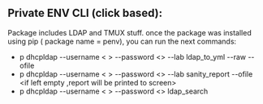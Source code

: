 Private ENV CLI (click based):
-----------------------------

Package includes LDAP and TMUX stuff.  once the package was installed using pip ( package name =
penv), you can run the next commands:

- p dhcpldap --username < > --password <> --lab <if different from Infi1> ldap_to_yml --raw --ofile
  <path to output file>
- p dhcpldap --username < > --password <> --lab <if different from Infi1> sanity_report --ofile <if
left empty ,report will be printed to screen>
- p dhcpldap --username < > --password <> ldap_search <string to search>
